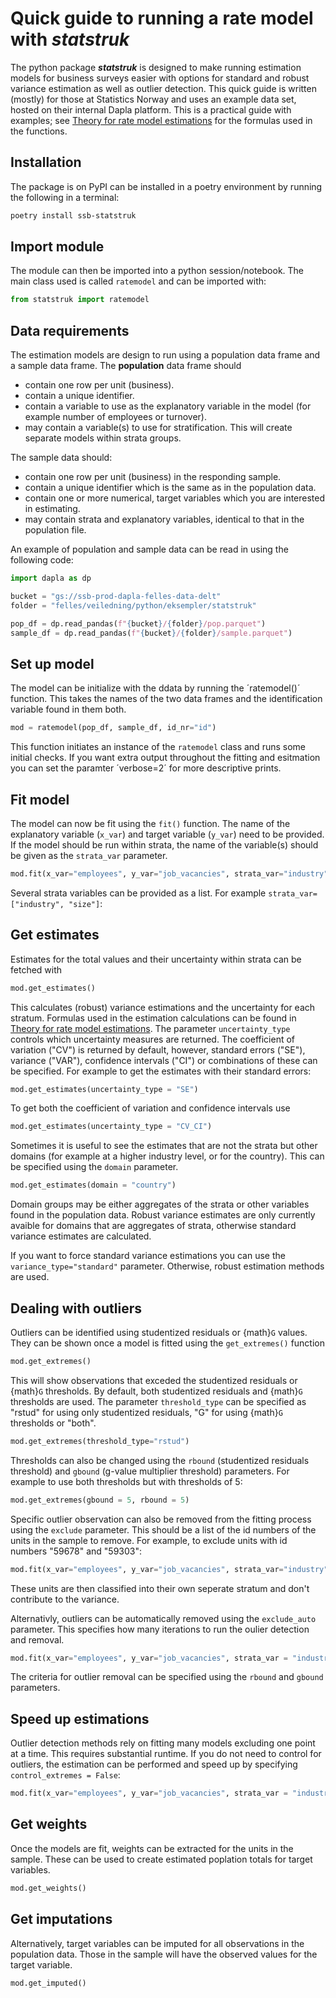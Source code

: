 # Quick guide to running a rate model with **_statstruk_**

The python package **_statstruk_** is designed to make running estimation models for business surveys easier with options for standard and robust variance estimation as well as outlier detection. This quick guide is written (mostly) for those at Statistics Norway and uses an example data set, hosted on their internal Dapla platform. This is a practical guide with examples; see [Theory for rate model estimations](https://statisticsnorway.github.io/ssb-statstruk/theory_rate.html) for the formulas used in the functions.

## Installation
The package is on PyPI can be installed in a poetry environment by running the following in a terminal:
```bash
poetry install ssb-statstruk
```

## Import module
The module can then be imported into a python session/notebook. The main class used is called `ratemodel` and can be imported with:
```python
from statstruk import ratemodel
```

## Data requirements
The estimation models are design to run using a population data frame and a sample data frame. The **population** data frame should
- contain one row per unit (business).
- contain a unique identifier.
- contain a variable to use as the explanatory variable in the model (for example number of employees or turnover).
- may contain a variable(s) to use for stratification. This will create separate models within strata groups.

The sample data should:
- contain one row per unit (business) in the responding sample.
- contain a unique identifier which is the same as in the population data.
- contain one or more numerical, target variables which you are interested in estimating.
- may contain strata and explanatory variables, identical to that in the population file.

An example of population and sample data can be read in using the following code:

```python
import dapla as dp

bucket = "gs://ssb-prod-dapla-felles-data-delt"
folder = "felles/veiledning/python/eksempler/statstruk"

pop_df = dp.read_pandas(f"{bucket}/{folder}/pop.parquet")
sample_df = dp.read_pandas(f"{bucket}/{folder}/sample.parquet")
```

## Set up model
The model can be initialize with the ddata by running the ´ratemodel()´ function. This takes the names of the two data frames and the identification variable found in them both.

```python
mod = ratemodel(pop_df, sample_df, id_nr="id")
```
This function initiates an instance of the `ratemodel` class and runs some initial checks. If you want extra output throughout the fitting and esitmation you can set the paramter ´verbose=2´ for more descriptive prints.

## Fit model
The model can now be fit using the `fit()` function. The name of the explanatory variable (`x_var`)  and target variable (`y_var`) need to be provided. If the model should be run within strata, the name of the variable(s) should be given as the `strata_var` parameter.

```python
mod.fit(x_var="employees", y_var="job_vacancies", strata_var="industry")
```
Several strata variables can be provided as a list. For example `strata_var=["industry", "size"]`:

## Get estimates
Estimates for the total values and their uncertainty within strata can be fetched with

```python
mod.get_estimates()
```
This calculates (robust) variance estimations and the uncertainty for each stratum. Formulas used in the estimation calculations can be found in [Theory for rate model estimations](https://github.com/statisticsnorway/ssb-statstukrt/docs/theory_rate.md). The parameter `uncertainty_type` controls which uncertainty measures are returned. The coefficient of variation ("CV") is returned by default, however, standard errors ("SE"), variance ("VAR"), confidence intervals ("CI") or combinations of these can be specified. For example to get the estimates with their standard errors:

```python
mod.get_estimates(uncertainty_type = "SE")
```
To get both the coefficient of variation and confidence intervals use

```python
mod.get_estimates(uncertainty_type = "CV_CI")
```
Sometimes it is useful to see the estimates that are not the strata but other domains (for example at a higher industry level, or for the country). This can be specified using the `domain` parameter.

```python
mod.get_estimates(domain = "country")
```
Domain groups may be either aggregates of the strata or other variables found in the population data. Robust variance estimates are only currently avaible for  domains that are aggregates of strata, otherwise standard variance estimates are calculated.

If you want to force standard variance estimations you can use the `variance_type="standard"` parameter. Otherwise, robust estimation methods are used.

## Dealing with outliers
Outliers can be identified using studentized residuals or {math}`G` values. They can be shown once a model is fitted using the `get_extremes()` function

```python
mod.get_extremes()
```
This will show observations that exceded the studentized residuals or {math}`G` thresholds. By default, both studentized residuals and {math}`G` thresholds are used. The parameter `threshold_type` can be specified as "rstud" for using only studentized residuals, "G" for using {math}`G` thresholds or "both".

```python
mod.get_extremes(threshold_type="rstud")
```
Thresholds can also be changed using the `rbound` (studentized residuals threshold) and `gbound` (g-value multiplier threshold) parameters. For example to use both thresholds but with thresholds of 5:

```python
mod.get_extremes(gbound = 5, rbound = 5)
```

Specific outlier observation can also be removed from the fitting process using the `exclude` parameter. This should be a list of the id numbers of the units in the sample to remove. For example, to exclude units with id numbers "59678" and "59303":

```python
mod.fit(x_var="employees", y_var="job_vacancies", strata_var="industry", exclude = ["59678", "59303"])
```
These units are then classified into their own seperate stratum and don't contribute to the variance.

Alternativly, outliers can be automatically removed using the `exclude_auto` parameter. This specifies how many iterations to run the oulier detection and removal.

```python
mod.fit(x_var="employees", y_var="job_vacancies", strata_var = "industry", exclude_auto = 1)
```

The criteria for outlier removal can be specified using the `rbound` and `gbound` parameters.

## Speed up estimations
Outlier detection methods rely on fitting many models excluding one point at a time. This requires substantial runtime. If you do not need to control for outliers, the estimation can be performed and speed up by specifying `control_extremes = False`:
```python
mod.fit(x_var="employees", y_var="job_vacancies", strata_var = "industry", control_extremes=False)
```

## Get weights
Once the models are fit, weights can be extracted for the units in the sample. These can be used to create estimated poplation totals for target variables.
```python
mod.get_weights()
```

## Get imputations
Alternatively, target variables can be imputed for all observations in the population data. Those in the sample will have the observed values for the target variable.
```python
mod.get_imputed()
```
